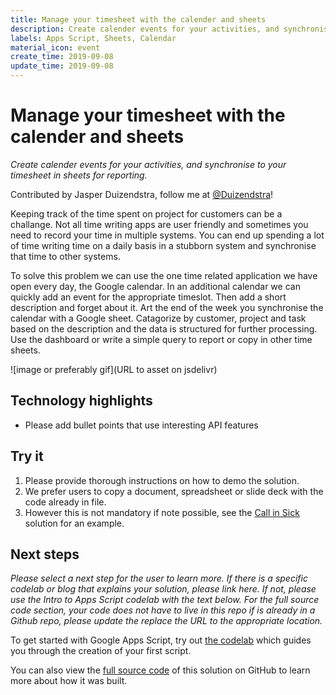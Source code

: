 ```yaml
---
title: Manage your timesheet with the calender and sheets
description: Create calender events for your activities, and synchronise to your timesheet in sheets for reporting.
labels: Apps Script, Sheets, Calendar
material_icon: event
create_time: 2019-09-08
update_time: 2019-09-08
---
```


# Manage your timesheet with the calender and sheets

_Create calender events for your activities, and synchronise to your timesheet in sheets for reporting._

Contributed by Jasper Duizendstra, follow me at [@Duizendstra](https://twitter.com/duizendstra)!

Keeping track of the time spent on project for customers can be a challange. Not all time writing apps are user friendly and sometimes you need to record your time in multiple systems. You can end up spending a lot of time writing time on a daily basis in a stubborn system and synchronise that time to other systems.

To solve this problem we can use the one time related application we have open every day, the Google calendar. In an additional calendar we can quickly add an event for the appropriate timeslot. Then add a short description and forget about it. Art the end of the week you synchronise the calendar with a Google sheet. Catagorize by customer, project and task based on the description and the data is structured for further processing. Use the dashboard or write a simple query to report or copy in other time sheets.


![image or preferably gif](URL to asset on jsdelivr)

## Technology highlights

- Please add bullet points that use interesting API features

## Try it

1. Please provide thorough instructions on how to demo the solution.
1. We prefer users to copy a document, spreadsheet or slide deck with the code already in file.
1. However this is not mandatory if note possible, see the [Call in Sick](https://github.com/gsuitedevs/solutions/tree/master/call-in-sick) 
solution for an example.

## Next steps

_Please select a next step for the user to learn more. If there is a specific codelab or blog
that explains your solution, please link here. If not, please use the Intro to Apps Script
codelab with the text below. For the full source code section, your code does not have to
live in this repo if is already in a Github repo, please update the replace the URL to the 
appropriate location._

To get started with Google Apps Script, try out [the codelab][codelab]
which guides you through the creation of your first script.

You can also view the [full source code][github] of this solution on GitHub to
learn more about how it was built.

[codelab]: https://codelabs.developers.google.com/codelabs/apps-script-intro
[github]: https://github.com/gsuitedevs/solutions/blob/master/YOUR-SOLUTION-HERE
